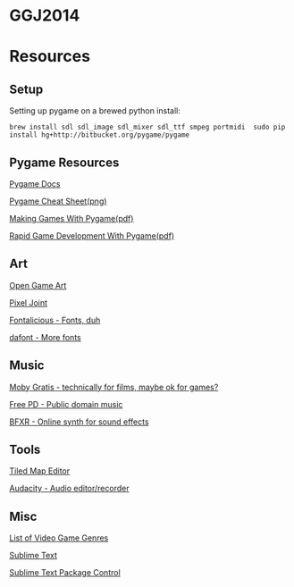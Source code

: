 GGJ2014
=======

# Resources

## Setup
Setting up pygame on a brewed python install:

`
brew install sdl sdl_image sdl_mixer sdl_ttf smpeg portmidi 
sudo pip install hg+http://bitbucket.org/pygame/pygame
`

## Pygame Resources

[Pygame Docs](http://pygame.org/docs/)

[Pygame Cheat Sheet(png)](http://inventwithpython.com/pygamecheatsheet.png)

[Making Games With Pygame(pdf)](http://inventwithpython.com/makinggames.pdf)

[Rapid Game Development With Pygame(pdf)](http://osdcpapers.cgpublisher.com/product/pub.84/prod.11/m.1/fid=95160/Jones-RapidGameDev.pdf)

## Art

[Open Game Art](http://opengameart.org/)

[Pixel Joint](http://www.pixeljoint.com/)

[Fontalicious - Fonts, duh](http://www.fontalicious.com/types/fonts/)

[dafont - More fonts](http://www.dafont.com/)

## Music

[Moby Gratis - technically for films, maybe ok for games?](http://www.mobygratis.com/)

[Free PD - Public domain music](http://freepd.com/)

[BFXR - Online synth for sound effects](http://www.bfxr.net/)

## Tools

[Tiled Map Editor](http://www.mapeditor.org/)

[Audacity - Audio editor/recorder](http://audacity.sourceforge.net/)

## Misc

[List of Video Game Genres](http://en.wikipedia.org/wiki/Video_game_genres)

[Sublime Text](http://www.sublimetext.com/2)

[Sublime Text Package Control](https://sublime.wbond.net/installation)